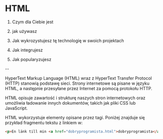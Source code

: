# HTML


1. Czym dla Ciebie jest

2. jak używasz

3. Jak wykrozystujesz tę technologię w swoich projektach

4. Jak integrujesz

5. Jak popularyzujesz

--

HyperText Markup Language (HTML) wraz z HyperText Transfer Protocol (HTTP) stanowią podstawę sieci. Strony internetowe są pisane w języku HTML, a następnie przesyłane przez Internet za pomocą protokołu HTTP.

HTML opisuje zawartość i strukturę naszych stron internetowych oraz umożliwia ładowanie innych dokumentów, takich jak pliki CSS lub JavaScript.

HTML wykorzystuje elementy opisane przez tagi. Poniżej znajduje się przykład fragmentu tekstu z linkiem w:

```html
<p>En länk till min <a href="dobryprogramista.html">dobryprogramista</a></p>
```

